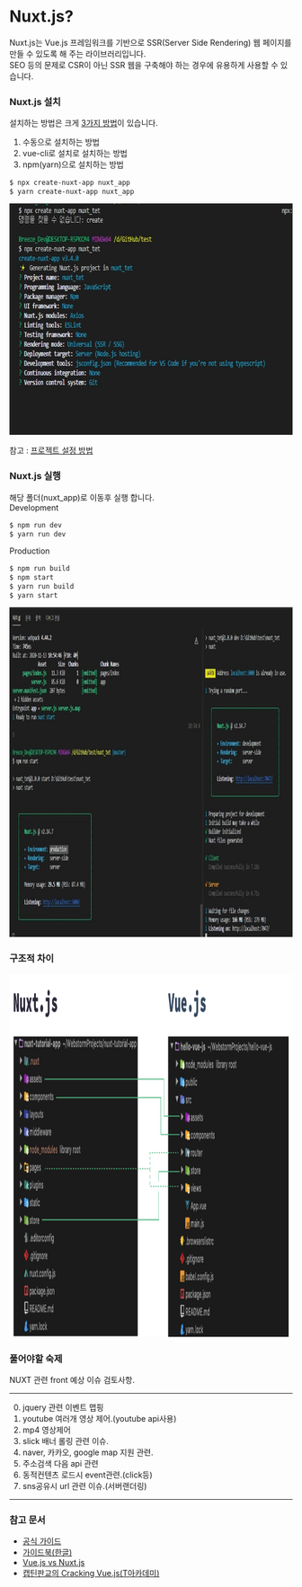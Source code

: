 # Nuxt.js?
Nuxt.js는 Vue.js 프레임워크를 기반으로 SSR(Server Side Rendering) 웹 페이지를 만들 수 있도록 해 주는 라이브러리입니다.    
SEO 등의 문제로 CSR이 아닌 SSR 웹을 구축해야 하는 경우에 유용하게 사용할 수 있습니다.           

### Nuxt.js 설치
설치하는 방법은 크게 [3가지 방법](https://uxgjs.tistory.com/146)이 있습니다.   
1. 수동으로 설치하는 방법
2. vue-cli로 설치로 설치하는 방법
3. npm(yarn)으로 설치하는 방법
```
$ npx create-nuxt-app nuxt_app
$ yarn create-nuxt-app nuxt_app
```
<img src="./nuxt_new.jpg" width="732px" height="412px">   

참고 : [프로젝트 설정 방법](https://velog.io/@brviolet/Nuxt.js-%EC%8B%9C%EC%9E%91%ED%95%98%EA%B8%B0-1.-%EC%84%A4%EC%B9%98)   

### Nuxt.js 실행
해당 폴더(nuxt_app)로 이동후 실행 합니다.   
Development         
```
$ npm run dev
$ yarn run dev
```
Production         
```
$ npm run build
$ npm start
$ yarn run build
$ yarn start
``` 
<img src="./devvsbuild.jpg" width="940px" height="587px">   

### 구조적 차이
<img src="./vuevsnuxt.png" width="1610px" height="646px">   

  
### 풀어야할 숙제
NUXT 관련 front 예상 이슈 검토사항.
* * *
0. jquery 관련 이벤트 맵핑
1. youtube 여러개 영상 제어.(youtube api사용)
2. mp4 영상제어
3. slick 배너 롤링 관련 이슈.
4. naver, 카카오, google map 지원 관련.
5. 주소검색 다음 api 관련
6. 동적컨텐츠 로드시 event관련.(click등)
7. sns공유시 url 관련 이슈.(서버랜더링)
* * *

### 참고 문서   
* [공식 가이드](https://nuxtjs.org/docs/2.x/get-started/installation)   
* [가이드북(한글)](https://vue-nuxt.gitbook.io/nuxt/)   
* [Vue.js vs Nuxt.js](https://velog.io/@bluestragglr/Nuxt.js-vs-Vue.js-SSR-%EC%8B%9C%EC%9E%91%ED%95%98%EA%B8%B0#%EB%B0%94%EC%81%9C-%ED%98%84%EB%8C%80%EC%9D%B8%EC%9D%84-%EC%9C%84%ED%95%9C-%EC%9A%94%EC%95%BD)   
* [캡틴판교의 Cracking Vue.js(T아카데미)](https://joshua1988.github.io/vue-camp/textbook.html)   
